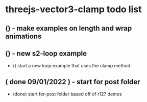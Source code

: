 # threejs-vector3-clamp todo list

## () - make examples on length and wrap animations

## () - new s2-loop example
* () start a new loop example that uses the clamp method

## ( done 09/01/2022 ) - start for post folder
* (done) start for-post folder based off of r127 demos

